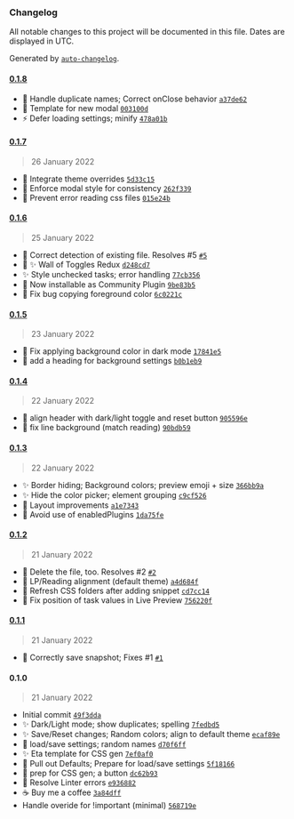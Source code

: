 ### Changelog

All notable changes to this project will be documented in this file. Dates are displayed in UTC.

Generated by [`auto-changelog`](https://github.com/CookPete/auto-changelog).

#### [0.1.8](https://github.com/ebullient/obsidian-snippet-creator/compare/0.1.7...0.1.8)

- 🐛 Handle duplicate names; Correct onClose behavior [`a37de62`](https://github.com/ebullient/obsidian-snippet-creator/commit/a37de6237acc9023fd4491108cf89a8c42529aac)
- 💬 Template for new modal [`003100d`](https://github.com/ebullient/obsidian-snippet-creator/commit/003100da61e6eab95bec6fb595cbf7882b9c3e6f)
- ⚡️ Defer loading settings; minify [`478a01b`](https://github.com/ebullient/obsidian-snippet-creator/commit/478a01b85cbfc42f0974ab236ef846f61d1dce0f)

#### [0.1.7](https://github.com/ebullient/obsidian-snippet-creator/compare/0.1.6...0.1.7)

> 26 January 2022

- 🐛 Integrate theme overrides [`5d33c15`](https://github.com/ebullient/obsidian-snippet-creator/commit/5d33c152960db8319835b506758f96bab6bba47e)
- 🎨 Enforce modal style for consistency [`262f339`](https://github.com/ebullient/obsidian-snippet-creator/commit/262f33900d09fb86290d8644625069c26af05816)
- 🐛 Prevent error reading css files [`015e24b`](https://github.com/ebullient/obsidian-snippet-creator/commit/015e24bf0e16ea99a15ad8418dd9158bcf6ed7f4)

#### [0.1.6](https://github.com/ebullient/obsidian-snippet-creator/compare/0.1.5...0.1.6)

> 25 January 2022

- 🐛 Correct detection of existing file. Resolves #5 [`#5`](https://github.com/ebullient/obsidian-snippet-creator/issues/5)
- 🎨 ✨ Wall of Toggles Redux [`d248cd7`](https://github.com/ebullient/obsidian-snippet-creator/commit/d248cd73c5cab5f1bc5ed658e9ef6def6aad26a8)
- ✨ Style unchecked tasks; error handling [`77cb356`](https://github.com/ebullient/obsidian-snippet-creator/commit/77cb3562d8f9ff34f0c6cc1b419bef97310a1d1e)
- 🎉 Now installable as Community Plugin [`9be83b5`](https://github.com/ebullient/obsidian-snippet-creator/commit/9be83b5da3c18d5176e9bc8da98ea08176a947c0)
- 🐛 Fix bug copying foreground color [`6c0221c`](https://github.com/ebullient/obsidian-snippet-creator/commit/6c0221cb79ac2d43433df235d6b7c8ddaae058cd)

#### [0.1.5](https://github.com/ebullient/obsidian-snippet-creator/compare/0.1.4...0.1.5)

> 23 January 2022

- 🐛 Fix applying background color in dark mode [`17841e5`](https://github.com/ebullient/obsidian-snippet-creator/commit/17841e5f0c765b03d2b7d5d27b2b0da12adfe30a)
- 🎨  add a heading for background settings [`b0b1eb9`](https://github.com/ebullient/obsidian-snippet-creator/commit/b0b1eb94a5514a120145333686b2c338b88b5530)

#### [0.1.4](https://github.com/ebullient/obsidian-snippet-creator/compare/0.1.3...0.1.4)

> 22 January 2022

- 🎨 align header with dark/light toggle and reset button [`905596e`](https://github.com/ebullient/obsidian-snippet-creator/commit/905596e8c113c53a0529acd3701a3537c9bd7dae)
- 🎨 fix line background (match reading) [`90bdb59`](https://github.com/ebullient/obsidian-snippet-creator/commit/90bdb5912b48bff60c1db893aaf35dab245bf927)

#### [0.1.3](https://github.com/ebullient/obsidian-snippet-creator/compare/0.1.2...0.1.3)

> 22 January 2022

- ✨ Border hiding; Background colors; preview emoji + size [`366bb9a`](https://github.com/ebullient/obsidian-snippet-creator/commit/366bb9aa17deeb008f81880255942b7222c846e0)
- ✨ Hide the color picker; element grouping [`c9cf526`](https://github.com/ebullient/obsidian-snippet-creator/commit/c9cf526f6ffa82b12f29139dfaa73b9ed852406a)
- 🎨  Layout improvements [`a1e7343`](https://github.com/ebullient/obsidian-snippet-creator/commit/a1e73434278971c5f445498d5e4c34f69e7581d6)
- 🐛 Avoid use of enabledPlugins [`1da75fe`](https://github.com/ebullient/obsidian-snippet-creator/commit/1da75fe34c2d0e20304ab580f28205058e795f3e)

#### [0.1.2](https://github.com/ebullient/obsidian-snippet-creator/compare/0.1.1...0.1.2)

> 21 January 2022

- 🐛 Delete the file, too. Resolves #2 [`#2`](https://github.com/ebullient/obsidian-snippet-creator/issues/2)
- 🐛 LP/Reading alignment (default theme) [`a4d684f`](https://github.com/ebullient/obsidian-snippet-creator/commit/a4d684fe84ec1e292c36b1beab96691b6b919038)
- 🐛 Refresh CSS folders after adding snippet [`cd7cc14`](https://github.com/ebullient/obsidian-snippet-creator/commit/cd7cc1464e80f367a299e87d88c8960f7563c659)
- 🐛 Fix position of task values in Live Preview [`756220f`](https://github.com/ebullient/obsidian-snippet-creator/commit/756220f7e78fd27bfb7aadd6135e4aec320a57b2)

#### [0.1.1](https://github.com/ebullient/obsidian-snippet-creator/compare/0.1.0...0.1.1)

> 21 January 2022

- 🐛 Correctly save snapshot; Fixes #1 [`#1`](https://github.com/ebullient/obsidian-snippet-creator/issues/1)

#### 0.1.0

> 21 January 2022

- Initial commit [`49f3dda`](https://github.com/ebullient/obsidian-snippet-creator/commit/49f3ddab4fbff332a91c73ee750f706222f9690f)
- ✨ Dark/Light mode; show duplicates; spelling [`7fedbd5`](https://github.com/ebullient/obsidian-snippet-creator/commit/7fedbd5c9492c5fef0dcf43750dbe53004b0e390)
- ✨ Save/Reset changes; Random colors; align to default theme [`ecaf89e`](https://github.com/ebullient/obsidian-snippet-creator/commit/ecaf89e6302285f3b015525035c8c27c43c9b3c7)
- 🚧 load/save settings; random names [`d70f6ff`](https://github.com/ebullient/obsidian-snippet-creator/commit/d70f6ff500f9bff97a711cedd9a743581afc5a8d)
- ✨ Eta template for CSS gen [`7ef0af0`](https://github.com/ebullient/obsidian-snippet-creator/commit/7ef0af070bc116a97d40f0cc1831cf478aa53633)
- 🚧 Pull out Defaults; Prepare for load/save settings [`5f18166`](https://github.com/ebullient/obsidian-snippet-creator/commit/5f18166b5d35cbcd8f1e4f928bb27c930a4a73e5)
- 🚧 prep for CSS gen; a button [`dc62b93`](https://github.com/ebullient/obsidian-snippet-creator/commit/dc62b93a233bdb0efce214304f6e3f7977072092)
- 💚 Resolve Linter errors [`e936882`](https://github.com/ebullient/obsidian-snippet-creator/commit/e9368827af7489915a9bc670f9779d444c8ccc9d)
- ☕️ Buy me a coffee [`3a84dff`](https://github.com/ebullient/obsidian-snippet-creator/commit/3a84dff88d8c2827c8d3b78cce30220011bc483b)
- Handle overide for !important (minimal) [`568719e`](https://github.com/ebullient/obsidian-snippet-creator/commit/568719ecc75e07dc974bc2713f1ded2fdde3a522)
